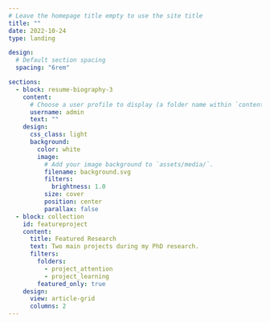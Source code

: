 ```yaml
---
# Leave the homepage title empty to use the site title
title: ""
date: 2022-10-24
type: landing

design:
  # Default section spacing
  spacing: "6rem"

sections:
  - block: resume-biography-3
    content:
      # Choose a user profile to display (a folder name within `content/authors/`)
      username: admin
      text: ""
    design:
      css_class: light
      background:
        color: white
        image:
          # Add your image background to `assets/media/`.
          filename: background.svg
          filters:
            brightness: 1.0
          size: cover
          position: center
          parallax: false
  - block: collection
    id: featureproject
    content:
      title: Featured Research
      text: Two main projects during my PhD research. 
      filters:
        folders:
          - project_attention
          - project_learning
        featured_only: true
    design:
      view: article-grid
      columns: 2
---
```

